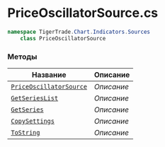
# PriceOscillatorSource.cs
```csharp
namespace TigerTrade.Chart.Indicators.Sources  
    class PriceOscillatorSource
```

### Методы
| Название | Описание |
| --- | --- |
| [`PriceOscillatorSource`](./Методы/PriceOscillatorSource.md) | *Описание* |
| [`GetSeriesList`](./Методы/GetSeriesList.md) | *Описание* |
| [`GetSeries`](./Методы/GetSeries.md) | *Описание* |
| [`CopySettings`](./Методы/CopySettings.md) | *Описание* |
| [`ToString`](./Методы/ToString.md) | *Описание* |
